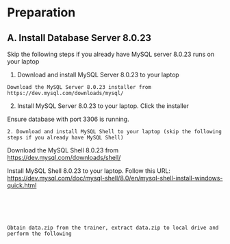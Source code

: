 # Preparation
## A. Install Database Server 8.0.23 
Skip the following steps if you already have MySQL server 8.0.23 runs on your laptop </br>
1. Download and install MySQL Server 8.0.23 to your laptop 
```
Download the MySQL Server 8.0.23 installer from https://dev.mysql.com/downloads/mysql/
```
2. Install MySQL Server 8.0.23 to your laptop. 
Click the installer






Ensure database with port 3306 is running.
```
2. Download and install MySQL Shell to your laptop (skip the following steps if you already have MySQL Shell)
```
Download the MySQL Shell 8.0.23 from https://dev.mysql.com/downloads/shell/

Install MySQL Shell 8.0.23 to your laptop.
Follow this URL: https://dev.mysql.com/doc/mysql-shell/8.0/en/mysql-shell-install-windows-quick.html
```





Obtain data.zip from the trainer, extract data.zip to local drive and perform the following
